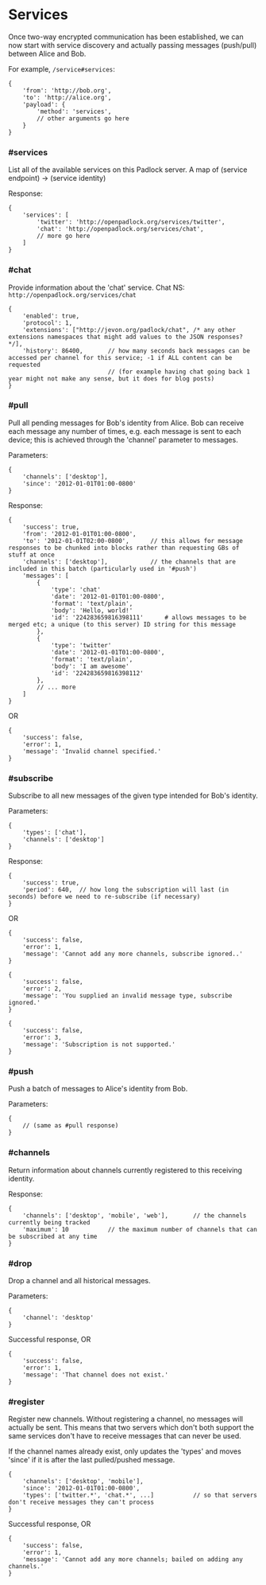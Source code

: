 Services
========

Once two-way encrypted communication has been established, we can now start with service discovery
and actually passing messages (push/pull) between Alice and Bob.

For example, `/service#services`:

```
{
	'from': 'http://bob.org',
	'to': 'http://alice.org',
	'payload': {
		'method': 'services',
		// other arguments go here
	}
}
```

### #services

List all of the available services on this Padlock server. A map of (service endpoint) -> (service identity)

Response:

```
{
	'services': [
		'twitter': 'http://openpadlock.org/services/twitter',
		'chat': 'http://openpadlock.org/services/chat',
		// more go here
	]
}
```

### #chat

Provide information about the 'chat' service.
Chat NS: `http://openpadlock.org/services/chat`

```
{
	'enabled': true,
	'protocol': 1,
	'extensions': ["http://jevon.org/padlock/chat", /* any other extensions namespaces that might add values to the JSON responses? */],
	'history': 86400,		// how many seconds back messages can be accessed per channel for this service; -1 if ALL content can be requested
							// (for example having chat going back 1 year might not make any sense, but it does for blog posts)
}
```

### #pull

Pull all pending messages for Bob's identity from Alice.
Bob can receive each message any number of times, e.g. each message is sent to each device;
this is achieved through the 'channel' parameter to messages.

Parameters:

```
{
	'channels': ['desktop'],
	'since': '2012-01-01T01:00-0800'
}
```

Response:

```
{
	'success': true,
	'from': '2012-01-01T01:00-0800',
	'to': '2012-01-01T02:00-0800',		// this allows for message responses to be chunked into blocks rather than requesting GBs of stuff at once
	'channels': ['desktop'],			// the channels that are included in this batch (particularly used in '#push')
	'messages': [
		{
			'type': 'chat'
			'date': '2012-01-01T01:00-0800',
			'format': 'text/plain',
			'body': 'Hello, world!'
			'id': '224283659816398111'		# allows messages to be merged etc; a unique (to this server) ID string for this message
		},
		{
			'type': 'twitter'
			'date': '2012-01-01T01:00-0800',
			'format': 'text/plain',
			'body': 'I am awesome'
			'id': '224283659816398112'
		},
		// ... more
	]
}
```

OR

```
{
	'success': false,
	'error': 1,
	'message': 'Invalid channel specified.'
}
```

### #subscribe

Subscribe to all new messages of the given type intended for Bob's identity.

Parameters:

```
{
	'types': ['chat'],
	'channels': ['desktop']
}
```

Response:

```
{
	'success': true,
	'period': 640,	// how long the subscription will last (in seconds) before we need to re-subscribe (if necessary)	
}
```

OR

```
{
	'success': false,
	'error': 1,
	'message': 'Cannot add any more channels, subscribe ignored..'
}
```

```
{
	'success': false,
	'error': 2,
	'message': 'You supplied an invalid message type, subscribe ignored.'
}
```

```
{
	'success': false,
	'error': 3,
	'message': 'Subscription is not supported.'
}
```

### #push

Push a batch of messages to Alice's identity from Bob.

Parameters:

```
{
	// (same as #pull response)
}
```

### #channels

Return information about channels currently registered to this receiving identity.

Response:

```
{
	'channels': ['desktop', 'mobile', 'web'],		// the channels currently being tracked
	'maximum': 10			// the maximum number of channels that can be subscribed at any time
}
```

### #drop

Drop a channel and all historical messages.

Parameters:

```
{
	'channel': 'desktop'
}
```

Successful response, OR

```
{
	'success': false,
	'error': 1,
	'message': 'That channel does not exist.'
}
```

### #register

Register new channels. Without registering a channel, no messages will actually be sent. This means that
two servers which don't both support the same services don't have to receive messages that can never be used.

If the channel names already exist, only updates the 'types' and moves 'since' if it is after the last pulled/pushed message.

```
{
	'channels': ['desktop', 'mobile'],
	'since': '2012-01-01T01:00-0800',
	'types': ['twitter.*', 'chat.*', ...]			// so that servers don't receive messages they can't process
}
```

Successful response, OR

```
{
	'success': false,
	'error': 1,
	'message': 'Cannot add any more channels; bailed on adding any channels.'
}
```